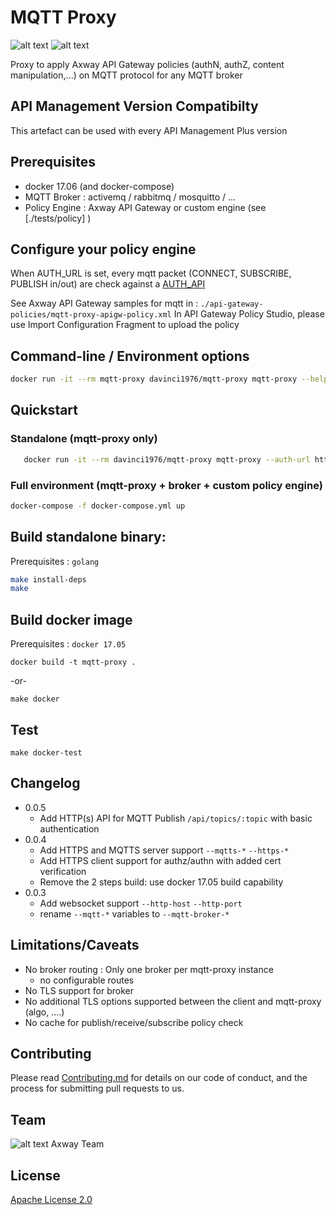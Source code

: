 # MQTT Proxy
![alt text](https://img.shields.io/docker/automated/davinci1976/mqtt-proxy.svg)
![alt text](https://img.shields.io/docker/build/davinci1976/mqtt-proxy.svg)

Proxy to apply Axway API Gateway policies (authN, authZ, content manipulation,...) on MQTT protocol for any MQTT broker

## API Management Version Compatibilty
This artefact can be used with every API Management Plus version

## Prerequisites
- docker 17.06 (and docker-compose)
- MQTT Broker   : activemq / rabbitmq / mosquitto / ...
- Policy Engine : Axway API Gateway or custom engine (see [./tests/policy] )

## Configure your policy engine
When AUTH_URL is set, every mqtt packet (CONNECT, SUBSCRIBE, PUBLISH in/out) are check against a [AUTH_API](./AUTH_API.md)

See Axway API Gateway samples for mqtt in : `./api-gateway-policies/mqtt-proxy-apigw-policy.xml`
In API Gateway Policy Studio, please use Import Configuration Fragment to upload the policy

## Command-line / Environment options
```sh
docker run -it --rm mqtt-proxy davinci1976/mqtt-proxy mqtt-proxy --help
```

## Quickstart
### Standalone (mqtt-proxy only)
```sh
   docker run -it --rm davinci1976/mqtt-proxy mqtt-proxy --auth-url http://apigtw:8065/mqtt --mqtt-broker-host my-mqtt-broker
```

### Full environment (mqtt-proxy + broker + custom policy engine)
```sh
docker-compose -f docker-compose.yml up
```

## Build standalone binary:
Prerequisites : `golang`
```sh
make install-deps
make
```

## Build docker image
Prerequisites : `docker 17.05`

```
docker build -t mqtt-proxy .
```
-or-
```
make docker
```

## Test
```
make docker-test
```

## Changelog
- 0.0.5
  - Add HTTP(s) API for MQTT Publish `/api/topics/:topic` with basic authentication
- 0.0.4
  - Add HTTPS and MQTTS server support `--mqtts-*` `--https-*`
  - Add HTTPS client support for authz/authn with added cert verification  
  - Remove the 2 steps build: use docker 17.05 build capability
- 0.0.3
  - Add websocket support `--http-host` `--http-port`
  - rename `--mqtt-*` variables to `--mqtt-broker-*`


## Limitations/Caveats
- No broker routing : Only one broker per mqtt-proxy instance
  - no configurable routes
- No TLS support for broker
- No additional TLS options supported between the client and mqtt-proxy (algo, ....)
- No cache for publish/receive/subscribe policy check

## Contributing

Please read [Contributing.md](https://github.com/Axway-API-Management-Plus/Common/blob/master/Contributing.md) for details on our code of conduct, and the process for submitting pull requests to us.

## Team

![alt text][Axwaylogo] Axway Team

[Axwaylogo]: https://github.com/Axway-API-Management/Common/blob/master/img/AxwayLogoSmall.png  "Axway logo"


## License
[Apache License 2.0](/LICENSE)
